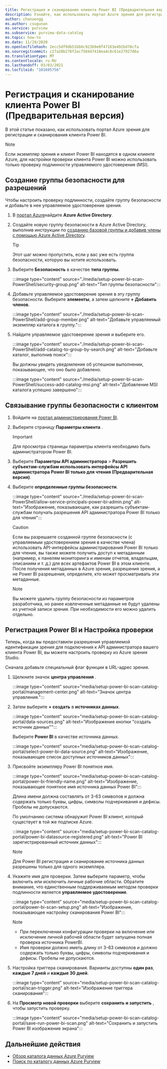 ```yaml
---
title: Регистрация и сканирование клиента Power BI (Предварительная версия)
description: Узнайте, как использовать портал Azure зрения для регистрации и сканирования клиента Power BI.
author: chanuengg
ms.author: csugunan
ms.service: purview
ms.subservice: purview-data-catalog
ms.topic: how-to
ms.date: 11/19/2020
ms.openlocfilehash: 2ecc5df9db51bb6c923b9e0f47163e492bd76cfa
ms.sourcegitcommit: c27a20b278f2ac758447418ea4c8c61e27927d6a
ms.translationtype: MT
ms.contentlocale: ru-RU
ms.lasthandoff: 03/03/2021
ms.locfileid: "101695756"
---
```

# <a name="register-and-scan-a-power-bi-tenant-preview"></a>Регистрация и сканирование клиента Power BI (Предварительная версия)

В этой статье показано, как использовать портал Azure зрения для регистрации и сканирования клиента Power BI.

> [!Note]
> Если экземпляр зрения и клиент Power BI находятся в одном клиенте Azure, для настройки проверки клиента Power BI можно использовать только проверку подлинности управляемого удостоверения (MSI). 

## <a name="create-a-security-group-for-permissions"></a>Создание группы безопасности для разрешений

Чтобы настроить проверку подлинности, создайте группу безопасности и добавьте в нее управляемое удостоверение зрения.

1. В [портал Azure](https://portal.azure.com)найдите **Azure Active Directory**.
1. Создайте новую группу безопасности в Azure Active Directory, выполнив инструкции по [созданию базовой группы и добавив члены с помощью Azure Active Directory](../active-directory/fundamentals/active-directory-groups-create-azure-portal.md).

    > [!Tip]
    > Этот шаг можно пропустить, если у вас уже есть группа безопасности, которую вы хотите использовать.

1. Выберите **Безопасность** в качестве **типа группы**.

    :::image type="content" source="./media/setup-power-bi-scan-PowerShell/security-group.png" alt-text="Тип группы безопасности":::

1. Добавьте управляемое удостоверение зрения в эту группу безопасности. Выберите **элементы**, а затем щелкните **+ Добавить членов**.

    :::image type="content" source="./media/setup-power-bi-scan-PowerShell/add-group-member.png" alt-text="Добавьте управляемый экземпляр каталога в группу.":::

1. Найдите управляемое удостоверение зрения и выберите его.

    :::image type="content" source="./media/setup-power-bi-scan-PowerShell/add-catalog-to-group-by-search.png" alt-text="Добавьте каталог, выполнив поиск":::

    Вы должны увидеть уведомление об успешном выполнении, показывающее, что оно было добавлено.

    :::image type="content" source="./media/setup-power-bi-scan-PowerShell/success-add-catalog-msi.png" alt-text="Добавление MSI каталога успешно завершено":::

## <a name="associate-the-security-group-with-the-tenant"></a>Связывание группы безопасности с клиентом

1. Войдите на [портал администрирования Power BI](https://app.powerbi.com/admin-portal/tenantSettings).
1. Выберите страницу **Параметры клиента** .

    > [!Important]
    > Для просмотра страницы параметры клиента необходимо быть администратором Power BI.

1. Выберите **Параметры API администратора**  >  **Разрешить субъектам-службам использовать интерфейсы API администратора Power BI только для чтения (Предварительная версия)**.
1. Выберите **определенные группы безопасности**.

    :::image type="content" source="./media/setup-power-bi-scan-PowerShell/allow-service-principals-power-bi-admin.png" alt-text="Изображение, показывающее, как разрешить субъектам-службам получать разрешения API администратора Power BI только для чтения":::

    > [!Caution]
    > Если вы разрешаете созданной группе безопасности (с управляемым удостоверением зрения в качестве члена) использовать API-интерфейсы администрирования Power BI только для чтения, вы также можете получить доступ к метаданным (например, к панелям мониторинга и именам отчетов, владельцам, описаниям и т. д.) для всех артефактов Power BI в этом клиенте. После получения метаданных в Azure зрения, разрешения зрения, а не Power BI разрешения, определите, кто может просматривать эти метаданные.

    > [!Note]
    > Вы можете удалить группу безопасности из параметров разработчика, но ранее извлеченные метаданные не будут удалены из учетной записи зрения. При необходимости его можно удалить отдельно.

## <a name="register-your-power-bi-and-set-up-a-scan"></a>Регистрация Power BI и Настройка проверки

Теперь, когда вы предоставили разрешения управляемой идентификации зрения для подключения к API администратора вашего клиента Power BI, вы можете настроить проверку из Azure зрения Studio.

Сначала добавьте специальный флаг функции в URL-адрес зрения. 

1. Щелкните значок **центра управления** .

    :::image type="content" source="media/setup-power-bi-scan-catalog-portal/management-center.png" alt-text="Значок центра управления.":::

1. Затем выберите **+ создать** в **источниках данных**.

    :::image type="content" source="media/setup-power-bi-scan-catalog-portal/data-sources.png" alt-text="Изображение кнопки &quot;создать источник данных&quot;":::

    Выберите **Power BI** в качестве источника данных.

    :::image type="content" source="media/setup-power-bi-scan-catalog-portal/select-power-bi-data-source.png" alt-text="Изображение, показывающее список доступных источников данных":::

3. Присвойте экземпляру Power BI понятное имя.

    :::image type="content" source="media/setup-power-bi-scan-catalog-portal/power-bi-friendly-name.png" alt-text="Изображение, показывающее понятное имя источника данных Power BI":::

    Длина имени должна составлять от 3-63 символов и должна содержать только буквы, цифры, символы подчеркивания и дефисы.  Пробелы не допускаются.

    По умолчанию система обнаружит Power BI клиент, который существует в той же подписке Azure.

    :::image type="content" source="media/setup-power-bi-scan-catalog-portal/power-bi-datasource-registered.png" alt-text="Power BI зарегистрированный источник данных":::

    > [!Note]
    > Для Power BI регистрация и сканирование источника данных разрешены только для одного экземпляра.


4. Укажите имя для проверки. Затем выберите параметр, чтобы включить или исключить личные рабочие области. Обратите внимание, что единственным поддерживаемым методом проверки подлинности является **управляемое удостоверение**.

    :::image type="content" source="media/setup-power-bi-scan-catalog-portal/power-bi-scan-setup.png" alt-text="Изображение, показывающее настройку сканирования Power BI":::

    > [!Note]
    > * При переключении конфигурации проверки на включение или исключение личной рабочей области будет запущена полная проверка источника PowerBI.
    > * Имя проверки должно иметь длину от 3-63 символов и должно содержать только буквы, цифры, символы подчеркивания и дефисы. Пробелы не допускаются.

5. Настройка триггера сканирования. Варианты доступны **один раз**, **каждые 7 дней** и **каждые 30 дней**.

    :::image type="content" source="media/setup-power-bi-scan-catalog-portal/scan-trigger.png" alt-text="Изображение триггера сканирования":::

6. На **Просмотр новой проверки** выберите **сохранить и запустить** , чтобы запустить проверку.

    :::image type="content" source="media/setup-power-bi-scan-catalog-portal/save-run-power-bi-scan.png" alt-text="Сохранить и запустить Power BI изображение экрана":::

## <a name="next-steps"></a>Дальнейшие действия

- [Обзор каталога данных Azure Purview](how-to-browse-catalog.md)
- [Поиск по каталогу данных Azure Purview](how-to-search-catalog.md)

